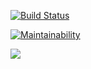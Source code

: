 [![Build Status](https://travis-ci.org/samuelchassot/SDP-SwissTeam.svg?branch=master)](https://travis-ci.org/samuelchassot/SDP-SwissTeam)

[![Maintainability](https://api.codeclimate.com/v1/badges/670a07ff04d4562eb339/maintainability)](https://codeclimate.com/github/Leumass96/SDP-SwissTeam/maintainability)

<a href="https://codeclimate.com/github/Leumass96/SDP-SwissTeam/test_coverage"><img src="https://api.codeclimate.com/v1/badges/670a07ff04d4562eb339/test_coverage" /></a>
